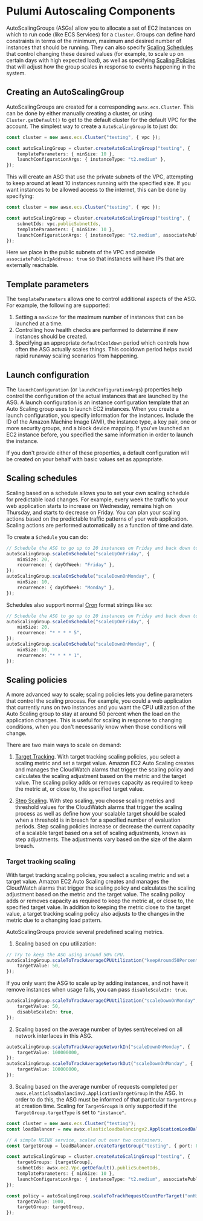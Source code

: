 # Pulumi Autoscaling Components

AutoScalingGroups (ASGs) allow you to allocate a set of EC2 instances on which to run code (like ECS Services) for a `Cluster`.  Groups can define hard constraints in terms of the minimum, maximum and desired number of instances that should be running.  They can also specify [Scaling Schedules](#scaling-schedules) that control changing these desired values (for example, to scale up on certain days with high expected load), as well as specifying [Scaling Policies](#scaling-policies) that will adjust how the group scales in response to events happening in the system.

## Creating an AutoScalingGroup

AutoScalingGroups are created for a corresponding `awsx.ecs.Cluster`.  This can be done by either manually creating a cluster, or using `Cluster.getDefault()` to get to the default cluster for the default VPC for the account.  The simplest way to create a `AutoScalingGroup` is to just do:

```ts
const cluster = new awsx.ecs.Cluster("testing", { vpc });

const autoScalingGroup = cluster.createAutoScalingGroup("testing", {
    templateParameters: { minSize: 10 },
    launchConfigurationArgs: { instanceType: "t2.medium" },
});
```

This will create an ASG that use the private subnets of the VPC, attempting to keep around at least 10 instances running with the specified size.  If you want instances to be allowed access to the internet, this can be done by specifying:

```ts
const cluster = new awsx.ecs.Cluster("testing", { vpc });

const autoScalingGroup = cluster.createAutoScalingGroup("testing", {
    subnetIds: vpc.publicSubnetIds,
    templateParameters: { minSize: 10 },
    launchConfigurationArgs: { instanceType: "t2.medium", associatePublicIpAddress: true },
});
```

Here we place in the public subnets of the VPC and provide `associatePublicIpAddress: true` so that instances will have IPs that are externally reachable.

## Template parameters

The `templateParameters` allows one to control additional aspects of the ASG.  For example, the following are supported:

1. Setting a `maxSize` for the maximum number of instances that can be launched at a time.
2. Controlling how health checks are performed to determine if new instances should be created.
3. Specifying an appropriate `defaultCooldown` period which controls how often the ASG actually scales things.  This cooldown period helps avoid rapid runaway scaling scenarios from happening.

## Launch configuration

The `launchConfiguration` (or `launchConfigurationArgs`) properties help control the configuration
of the actual instances that are launched by the ASG.  A launch configuration is an instance
configuration template that an Auto Scaling group uses to launch EC2 instances. When you create a
launch configuration, you specify information for the instances. Include the ID of the Amazon
Machine Image (AMI), the instance type, a key pair, one or more security groups, and a block device
mapping. If you've launched an EC2 instance before, you specified the same information in order to
launch the instance.

If you don't provide either of these properties, a default configuration will be created on your behalf with basic values set as appropriate.

## Scaling schedules

Scaling based on a schedule allows you to set your own scaling schedule for predictable load changes. For example, every week the traffic to your web application starts to increase on Wednesday, remains high on Thursday, and starts to decrease on Friday. You can plan your scaling actions based on the predictable traffic patterns of your web application. Scaling actions are performed automatically as a function of time and date.

To create a `Schedule` you can do:

```ts
// Schedule the ASG to go up to 20 instances on Friday and back down to 10 on Monday.
autoScalingGroup.scaleOnSchedule("scaleUpOnFriday", {
    minSize: 20,
    recurrence: { dayOfWeek: "Friday" },
});
autoScalingGroup.scaleOnSchedule("scaleDownOnMonday", {
    minSize: 10,
    recurrence: { dayOfWeek: "Monday" },
});
```

Schedules also support normal [Cron](https://en.wikipedia.org/wiki/Cron) format strings like so:

```ts
// Schedule the ASG to go up to 20 instances on Friday and back down to 10 on Monday.
autoScalingGroup.scaleOnSchedule("scaleUpOnFriday", {
    minSize: 20,
    recurrence: "* * * * 5",
});
autoScalingGroup.scaleOnSchedule("scaleDownOnMonday", {
    minSize: 10,
    recurrence: "* * * * 1",
});
```

## Scaling policies

A more advanced way to scale; scaling policies lets you define parameters that control the scaling process. For example, you could a web application that currently runs on two instances and you want the CPU utilization of the Auto Scaling group to stay at around 50 percent when the load on the application changes. This is useful for scaling in response to changing conditions, when you don't necessarily know when those conditions will change.

There are two main ways to scale on demand:

1. [Target Tracking](#target-tracking-scaling).  With target tracking scaling policies, you select a
   scaling metric and set a target value. Amazon EC2 Auto Scaling creates and manages the CloudWatch
   alarms that trigger the scaling policy and calculates the scaling adjustment based on the metric
   and the target value. The scaling policy adds or removes capacity as required to keep the metric
   at, or close to, the specified target value.

2. [Step Scaling](#step-scaling).  With step scaling, you choose scaling metrics and threshold
   values for the CloudWatch alarms that trigger the scaling process as well as define how your
   scalable target should be scaled when a threshold is in breach for a specified number of
   evaluation periods. Step scaling policies increase or decrease the current capacity of a scalable
   target based on a set of scaling adjustments, known as step adjustments. The adjustments vary
   based on the size of the alarm breach.

### Target tracking scaling

With target tracking scaling policies, you select a scaling metric and set a target value. Amazon
EC2 Auto Scaling creates and manages the CloudWatch alarms that trigger the scaling policy and
calculates the scaling adjustment based on the metric and the target value. The scaling policy adds
or removes capacity as required to keep the metric at, or close to, the specified target value. In
addition to keeping the metric close to the target value, a target tracking scaling policy also
adjusts to the changes in the metric due to a changing load pattern.

AutoScalingGroups provide several predefined scaling metrics.

1. Scaling based on cpu utilization:

```ts
// Try to keep the ASG using around 50% CPU.
autoScalingGroup.scaleToTrackAverageCPUUtilization("keepAround50Percent", {
    targetValue: 50,
});
```

If you only want the ASG to scale up by adding instances, and not have it remove instances when usage falls, you can pass `disableScaleIn: true`.

```ts
autoScalingGroup.scaleToTrackAverageCPUUtilization("scaleDownOnMonday", {
    targetValue: 50,
    disableScaleIn: true,
});
```

2. Scaling based on the average number of bytes sent/received on all network interfaces in this ASG.

```ts
autoScalingGroup.scaleToTrackAverageNetworkIn("scaleDownOnMonday", {
    targetValue: 100000000,
});
autoScalingGroup.scaleToTrackAverageNetworkOut("scaleDownOnMonday", {
    targetValue: 100000000,
});
```

3. Scaling based on the average number of requests completed per `awsx.elasticloadbalancinv2.ApplicationTargetGroup` in the ASG.  In order to do this, the ASG must be informed of that particular `TargetGroup` at creation time. Scaling for `TargetGroup`s is only supported if the `TargetGroup.targetType` is set to `"instance"`.

```ts
const cluster = new awsx.ecs.Cluster("testing");
const loadBalancer = new awsx.elasticloadbalancingv2.ApplicationLoadBalancer("testing", { external: true });

// A simple NGINX service, scaled out over two containers.
const targetGroup = loadBalancer.createTargetGroup("testing", { port: 80, targetType: "instance" });

const autoScalingGroup = cluster.createAutoScalingGroup("testing", {
    targetGroups: [targetGroup],
    subnetIds: awsx.ec2.Vpc.getDefault().publicSubnetIds,
    templateParameters: { minSize: 10 },
    launchConfigurationArgs: { instanceType: "t2.medium", associatePublicIpAddress: true },
});

const policy = autoScalingGroup.scaleToTrackRequestCountPerTarget("onHighRequest", {
    targetValue: 1000,
    targetGroup: targetGroup,
});
```